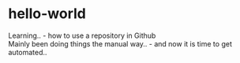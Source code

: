 # hello-world
Learning.. - how to use a repository in Github  
Mainly been doing things the manual way.. - and now it is time to get automated..  
